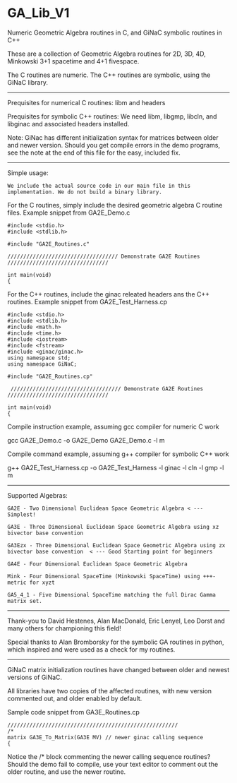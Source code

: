 # GA_Lib_V1
Numeric Geometric Algebra routines in C, and GiNaC symbolic routines in C++

These are a collection of Geometric Algebra routines for 2D, 3D, 4D, Minkowski 3+1 spacetime and 4+1 fivespace.

The C routines are numeric. The C++ routines are symbolic, using the GiNaC library.

*****************

Prequisites for numerical C routines: libm and headers

Prequisites for symbolic C++ routines: We need libm, libgmp, libcln, and libginac and associated headers installed.

Note: GiNac has different initialization syntax for matrices between older and newer version. Should you get compile errors
in the demo programs, see the note at the end of this file for the easy, included fix.

*****************

Simple usage: 

    We include the actual source code in our main file in this implementation. We do not build a binary library.
    
For the C routines, simply include the desired geometric algebra C routine files. Example snippet from GA2E_Demo.c

    #include <stdio.h>
    #include <stdlib.h>

    #include "GA2E_Routines.c"

    /////////////////////////////////// Demonstrate GA2E Routines ////////////////////////////////

    int main(void)
    {

For the C++ routines, include the ginac releated headers ans the C++ routines. Example snippet from GA2E_Test_Harness.cp
    
    #include <stdio.h>
    #include <stdlib.h>
    #include <math.h>
    #include <time.h>
    #include <iostream>
    #include <fstream>
    #include <ginac/ginac.h>
    using namespace std;
    using namespace GiNaC;

    #include "GA2E_Routines.cp"

     /////////////////////////////////// Demonstrate GA2E Routines ////////////////////////////////

    int main(void)
    {
    
Compile instruction example, assuming gcc compiler for numeric C work

gcc GA2E_Demo.c -o GA2E_Demo GA2E_Demo.c -l m

Compile command example, assuming g++ compiler for symbolic C++ work

g++ GA2E_Test_Harness.cp -o GA2E_Test_Harness -l ginac -l cln -l gmp -l m

*****************

Supported Algebras:

    GA2E - Two Dimensional Euclidean Space Geometric Algebra < --- Simplest!
    
    GA3E - Three Dimensional Euclidean Space Geometric Algebra using xz bivector base convention
    
    GA3Ezx - Three Dimensional Euclidean Space Geometric Algebra using zx bivector base convention  < --- Good Starting point for beginners
    
    GA4E - Four Dimensional Euclidean Space Geometric Algebra
    
    Mink - Four Dimensional SpaceTime (Minkowski SpaceTime) using +++- metric for xyzt
    
    GA5_4_1 - Five Dimensional SpaceTime matching the full Dirac Gamma matrix set. 
    
*****************
Thank-you to David Hestenes, Alan MacDonald, Eric Lenyel, Leo Dorst and many others for championing this field!

Special thanks to Alan Bromborsky for the symbolic GA routines in python, which inspired and were used as a check for my routines.

*****************************************

GiNaC matrix initialization routines have changed between older and newest versions of GiNaC.

All libraries have two copies of the affected routines, with new version commented out, and older enabled by default.

Sample code snippet from GA3E_Routines.cp

    //////////////////////////////////////////////////////
    /*
    matrix GA3E_To_Matrix(GA3E MV) // newer ginac calling sequence
    {

Notice the /* block commenting the newer calling sequence routines? Should the demo fail to compile, use your text editor to comment out the older routine, and 
use the newer routine.



